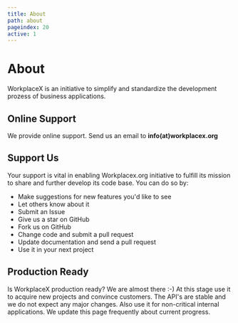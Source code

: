 ```yaml
---
title: About
path: about
pageindex: 20
active: 1
--- 
```


# About

WorkplaceX is an initiative to simplify and standardize the development prozess of business applications.

## Online Support

We provide online support. Send us an email to **info(at)workplacex.org**

## Support Us
Your support is vital in enabling Workplacex.org initiative to fulfill its mission to share and further develop its code base. You can do so by:

* Make suggestions for new features you'd like to see
* Let others know about it
* Submit an Issue
* Give us a star on GitHub
* Fork us on GitHub
* Change code and submit a pull request
* Update documentation and send a pull request
* Use it in your next project

## Production Ready
Is WorkplaceX production ready? We are almost there :-) At this stage use it to acquire new projects and convince customers. The API's are  stable and we do not expect any major changes. Also use it for non-critical internal applications. We update this page frequently about current progress.
